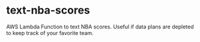 # text-nba-scores
AWS Lambda Function to text NBA scores. Useful if data plans are depleted to keep track of your favorite team.
